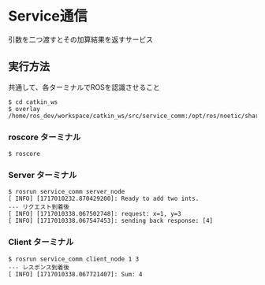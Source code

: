# Service通信

引数を二つ渡すとその加算結果を返すサービス

## 実行方法

共通して、各ターミナルでROSを認識させること

```console
$ cd catkin_ws
$ overlay 
/home/ros_dev/workspace/catkin_ws/src/service_comm:/opt/ros/noetic/share
```

### roscore ターミナル

```console
$ roscore
```

### Server ターミナル

```console
$ rosrun service_comm server_node
[ INFO] [1717010232.870429200]: Ready to add two ints.
--- リクエスト到着後
[ INFO] [1717010338.067502748]: request: x=1, y=3
[ INFO] [1717010338.067547453]: sending back response: [4]
```

### Client ターミナル

```console
$ rosrun service_comm client_node 1 3
--- レスポンス到着後
[ INFO] [1717010338.067721407]: Sum: 4
```
